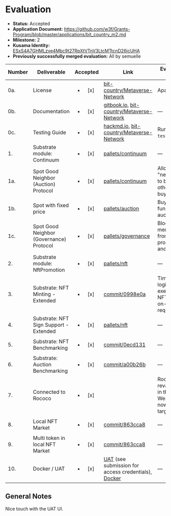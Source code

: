 # Evaluation

- **Status:** Accepted
- **Application Document:** https://github.com/w3f/Grants-Program/blob/master/applications/bit_country_m2.md
- **Milestone:** 2
- **Kusama Identity:** [ESxS4A7GHMLzve4Mbc9t27RpXtVTnV3LtcMTtcnD26jcUHA](https://polkascan.io/pre/kusama/account/ESxS4A7GHMLzve4Mbc9t27RpXtVTnV3LtcMTtcnD26jcUHA)
- **Previously successfully merged evaluation:** All by semuelle

| Number | Deliverable | Accepted | Link | Evaluation Notes |
| ------ | ----------- | :------: | ---- |----------------- |
| 0a. | License | <ul><li>[x] </li></ul> | [bit-country/Metaverse-Network](https://github.com/bit-country/Metaverse-Network/blob/6b43c6790cf5a51305d453d2f500a30e805c4d00/LICENSE) | Apache 2.0 |
| 0b. | Documentation | <ul><li>[x] </li></ul> | [gitbook.io](https://metaversenw.gitbook.io/bit-country/), [bit-country/Metaverse-Network](https://github.com/bit-country/Metaverse-Network/blob/6b43c6790cf5a51305d453d2f500a30e805c4d00/README.md) | — |
| 0c. | Testing Guide | <ul><li>[x] </li></ul> | [hackmd.io](https://hackmd.io/PmWDfHrNRD-zRZGoOpvCLg), [bit-country/Metaverse-Network](https://github.com/bit-country/Metaverse-Network/blob/9932efc9e09c1a0377e9acc11fdabd1612ecb6dc/README.md#2-build) | Run `make test`. |
| 1. | Substrate module: Continuum | <ul><li>[x] </li></ul> | [pallets/continuum](https://github.com/bit-country/Metaverse-Network/tree/9932efc9e09c1a0377e9acc11fdabd1612ecb6dc/pallets/continuum) | — |
| 1a. | Spot Good Neighbor (Auction) Protocol | <ul><li>[x] </li></ul> | [pallets/continuum](https://github.com/bit-country/Metaverse-Network/blob/3e85705f8a2382d028a9bdb157aa2481052da280/pallets/continuum/src/lib.rs#L577-L587) | Allows "neighbors" to block others from buying land |
| 1b. | Spot with fixed price | <ul><li>[x] </li></ul> | [pallets/auction](https://github.com/bit-country/Metaverse-Network/blob/32850607625688d20050d1b7aa583c62013828bc/pallets/auction/src/lib.rs#L309-L513) | Buy-now function for auctions |
| 1c. | Spot Good Neighbor (Governance) Protocol | <ul><li>[x] </li></ul> | [pallets/governance](https://github.com/bit-country/Metaverse-Network/blob/eaa05d83387b233fad86e5ecbad4f496933e442b/pallets/governance/src/lib.rs#L184) | Blocks non-members from proposing and voting |
| 2. | Substrate module: NftPromotion | <ul><li>[x] </li></ul> | [pallets/nft](https://github.com/bit-country/Metaverse-Network/blob/9932efc9e09c1a0377e9acc11fdabd1612ecb6dc/pallets/nft/src/lib.rs#L600-L607) | — |
| 3. | Substrate: NFT Minting - Extended | <ul><li>[x] </li></ul> | [commit/0998e0a](https://github.com/bit-country/Metaverse-Network/commit/0998e0a40b67ab0de7dc2b9c17755dfb16d92120) | TimeCapsule logic for executable NFTs moved on-chain on request |
| 4. | Substrate: NFT Sign Support - Extended | <ul><li>[x] </li></ul> | [pallets/nft](https://github.com/bit-country/Metaverse-Network/blob/9932efc9e09c1a0377e9acc11fdabd1612ecb6dc/pallets/nft/src/lib.rs#L561-L597) | — |
| 5. | Substrate: NFT Benchmarking | <ul><li>[x] </li></ul> | [commit/0ecd131](https://github.com/bit-country/Metaverse-Network/commit/0ecd131886ef5ccd872808ee0e11865d3df5dd56#diff-9340a89ab12e3b4b5b5e36714cb73d3c82979532d77c70c143ab488ef416154b) | — |
| 6. | Substrate: Auction Benchmarking | <ul><li>[x] </li></ul> | [commit/a00b26b](https://github.com/bit-country/Metaverse-Network/commit/a00b26bb08f9e927f2e952424fdde62e560a6f3c#diff-8e8c0cf481010b2028d5602d98fed256b970e43c00033a24858fea89d9b91c2b) | — |
| 7. | Connected to Rococo | <ul><li>[x] </li></ul> |  | Rococo revamp got in the way, Westend now targeted. |
| 8. | Local NFT Market | <ul><li>[x] </li></ul> | [commit/863cca8](https://github.com/bit-country/Metaverse-Network/commit/863cca868bc29ac6333792140df48cf81ce09bbc#diff-8e8c0cf481010b2028d5602d98fed256b970e43c00033a24858fea89d9b91c2b) | — |
| 9. | Multi token in local NFT Market | <ul><li>[x] </li></ul> | [commit/863cca8](https://github.com/bit-country/Metaverse-Network/commit/863cca868bc29ac6333792140df48cf81ce09bbc) | — |
| 10. | Docker / UAT | <ul><li>[x] </li></ul> | [UAT](https://dev.bit.country/home) (see submission for access credentials), [Docker](https://github.com/bit-country/Metaverse-Network/tree/9932efc9e09c1a0377e9acc11fdabd1612ecb6dc/scripts)  | —

## General Notes

Nice touch with the UAT UI.
